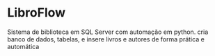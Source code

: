 # LibroFlow
Sistema de biblioteca em SQL Server com automação em python. cria banco de dados, tabelas, e insere livros e autores de forma prática e automática 
